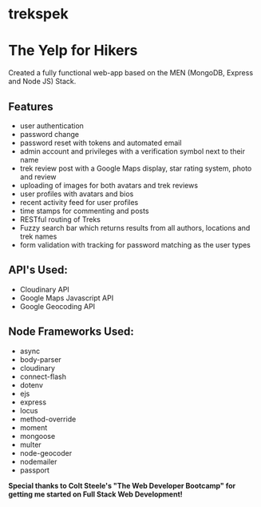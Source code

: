 # trekspek
The Yelp for Hikers
==========================================================================================
Created a fully functional web-app based on the MEN (MongoDB, Express and Node JS) Stack.

Features
------------------------------------------------------------------------------------------
- user authentication
- password change
- password reset with tokens and automated email
- admin account and privileges with a verification symbol next to their name
- trek review post with a Google Maps display, star rating system, photo and review
- uploading of images for both avatars and trek reviews
- user profiles with avatars and bios
- recent activity feed for user profiles
- time stamps for commenting and posts
- RESTful routing of Treks
- Fuzzy search bar which returns results from all authors, locations and trek names
- form validation with tracking for password matching as the user types

API's Used:
------------------------------------------------------------------------------------------
- Cloudinary API
- Google Maps Javascript API
- Google Geocoding API

Node Frameworks Used:
------------------------------------------------------------------------------------------
- async
- body-parser
- cloudinary
- connect-flash
- dotenv
- ejs
- express
- locus
- method-override
- moment
- mongoose
- multer
- node-geocoder
- nodemailer
- passport


__Special thanks to Colt Steele's "The Web Developer Bootcamp" for getting me started on Full Stack Web Development!__
